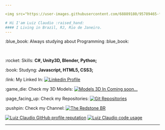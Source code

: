 ```yaml
---

<img src="https://user-images.githubusercontent.com/68889180/95789465-f429ee00-0cb3-11eb-8415-0ae6a8811bc1.png" alt="Cl-415 Plane 3D Modeled by me" width="350px" align="right"/>

# Hi I'am Luiz Claudio :raised_hand:
#### I Living in Brazil, RJ, Rio de Janeiro.
---
```

<p>:blue_book: Always studying about Programming :blue_book:</p>
<br>
 <p>:rocket: Skills: <strong>C#, Unity3D, Blender, Python;</strong> </p>
 <p>:book: Studyng: <strong>Javascript, HTML5, CSS3;</strong ></p>
 <p>:link: My Linked In: <a href="https://www.linkedin.com/in/luiz-claudio-b5b3b21b8/"><img src="https://img.shields.io/badge/-LinkedIn-blue" alt="Linkedin Profile" /></a> </p>
 <p>:game_die: Check my 3D Models: <a href="#"><img src="https://img.shields.io/badge/-Coming%20Soon-lightgrey" alt="Models 3D In Coming soon..." /></a> </p>
 <p>:page_facing_up: Check my Repositories: <a href="https://dinowsauron.github.io/"><img src="https://img.shields.io/badge/GitHub-Repositories-DarkGreen" alt="Git Repositories" /></a> </p>
 <p>:pushpin: Check my Channel: <a href="https://www.youtube.com/c/THERedstoneBR"><img src="https://img.shields.io/badge/Youtube-The%20Redstone%20BR-red" alt="The Redstone BR"/></a> </p>




<a href="https://github.com/DinowSauron"><img 
src="https://github-readme-stats.vercel.app/api?username=DinowSauron&icon_color=039f02&show_icons=true&theme=dracula&title_color=039f02&include_all_commits=true&count_private=true" alt="Luiz Claudio GitHub profile reputation"/></a>
<a href="https://github.com/DinowSauron"><img src="https://github-readme-stats.vercel.app/api/top-langs/?username=DinowSauron&layout=compact&card_width=300px&title_color=039f02&theme=dracula" alt="Luiz Claudio code usage"/></a>
</p>

---
